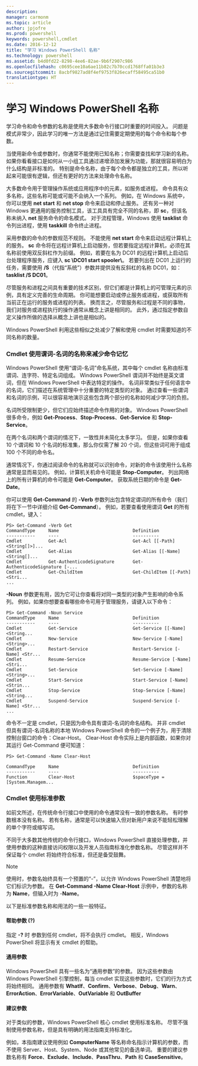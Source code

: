 ```yaml
---
description: 
manager: carmonm
ms.topic: article
author: jpjofre
ms.prod: powershell
keywords: powershell,cmdlet
ms.date: 2016-12-12
title: "学习 Windows PowerShell 名称"
ms.technology: powershell
ms.assetid: b4d0fd22-8298-4ee6-82ae-9b6f2907c986
ms.openlocfilehash: c0695cee10a6ae11b82c7b70ccd1768ffa01b3e3
ms.sourcegitcommit: 8acbf9827ad8f4ef9753f826ecaff58495ca51b0
translationtype: HT
---
```

# <a name="learning-windows-powershell-names"></a>学习 Windows PowerShell 名称
学习命令和命令参数的名称是使用大多数命令行接口时重要的时间投入。 问题是模式非常少，因此学习的唯一方法是通过记住需要定期使用的每个命令和每个参数。

当使用新命令或参数时，你通常不能使用已知名称；你需要查找和学习新的名称。 如果你看看接口是如何从一小组工具通过递增添加发展为功能，那就很容易明白为什么结构是非标准的。 特别是命令名称，由于每个命令都是独立的工具，所以听起来可能很有逻辑，但还有更好的方法来处理命令名称。

大多数命令用于管理操作系统或应用程序中的元素，如服务或进程。 命令具有众多名称，这些名称可能或可能不会纳入一个系列。 例如，在 Windows 系统中，你可以使用 **net start** 和 **net stop** 命令来启动和停止服务。 还有另一种对 Windows 更通用的服务控制工具，该工具具有完全不同的名称，即 **sc**，但该名称未纳入 **net** 服务命令的命名模式。 对于流程管理，Windows 使用 **tasklist** 命令列出进程，使用 **taskkill** 命令终止进程。

采用参数的命令的参数规范不规则。 不能使用 **net start** 命令来启动远程计算机上的服务。 **sc** 命令将在远程计算机上启动服务，但若要指定远程计算机，必须在其名称前使用双反斜杠作为前缀。 例如，若要在名为 DC01 的远程计算机上启动后台处理程序服务，应键入 **sc \\DC01 start spooler\\**。 若要列出在 DC01 上运行的任务，需要使用 **/S**（代指“系统”）参数并提供没有反斜杠的名称 DC01，如：**tasklist /S DC01**。

尽管服务和进程之间具有重要的技术区别，但它们都是计算机上的可管理元素的示例，具有定义完善的生命周期。 你可能想要启动或停止服务或进程，或获取所有当前正在运行的服务或进程的列表。 换而言之，尽管服务和过程是不同的事物，我们对服务或进程执行的操作通常从概念上讲是相同的。 此外，通过指定参数自定义操作所做的选择从概念上讲也是相似的。

Windows PowerShell 利用这些相似之处减少了解和使用 cmdlet 时需要知道的不同名称的数量。

### <a name="cmdlets-use-verb-noun-names-to-reduce-command-memorization"></a>Cmdlet 使用谓词-名词的名称来减少命令记忆
Windows PowerShell 使用“谓词-名词”命名系统，其中每个 cmdlet 名称由标准谓词、连字符、特定名词组成。 Windows PowerShell 谓词并不始终是英文谓词，但在 Windows PowerShell 中表达特定的操作。 名词非常类似于任何语言中的名词，它们描述在系统管理中十分重要的特定类型的对象。 通过查看一些谓词和名词的示例，可以很容易地演示这些包含两个部分的名称如何减少学习的负担。

名词所受限制更少，但它们应始终描述命令作用的对象。 Windows PowerShell 很多命令，例如 **Get-Process**、**Stop-Process**、**Get-Service** 和 **Stop-Service**。

在两个名词和两个谓词的情况下，一致性并未简化太多学习。 但是，如果你查看 10 个谓词和 10 个名词的标准集，那么你仅需了解 20 个词，但这些词可用于组成 100 个不同的命令名。

通常情况下，你通过阅读命令的名称就可以识别命令，对新的命令该使用什么名称通常是显而易见的。 例如，计算机关机命令可能是 **Stop-Computer**。 列出网络上的所有计算机的命令可能是 **Get-Computer**。 获取系统日期的命令是 **Get-Date**。

你可以使用 **Get-Command** 的 **-Verb** 参数列出包含特定谓词的所有命令（我们将在下一节中详细介绍 **Get-Command**）。 例如，若要查看使用谓词 **Get** 的所有 cmdlet，键入：

```
PS> Get-Command -Verb Get
CommandType     Name                            Definition
-----------     ----                            ----------
Cmdlet          Get-Acl                         Get-Acl [[-Path] <String[]>]...
Cmdlet          Get-Alias                       Get-Alias [[-Name] <String[]...
Cmdlet          Get-AuthenticodeSignature       Get-AuthenticodeSignature [-...
Cmdlet          Get-ChildItem                   Get-ChildItem [[-Path] <Stri...
...
```

**-Noun** 参数更有用，因为它可让你查看将对同一类型的对象产生影响的命令系列。 例如，如果你想要查看哪些命令可用于管理服务，请键入以下命令：

```
PS> Get-Command -Noun Service
CommandType     Name                            Definition
-----------     ----                            ----------
Cmdlet          Get-Service                     Get-Service [[-Name] <String...
Cmdlet          New-Service                     New-Service [-Name] <String>...
Cmdlet          Restart-Service                 Restart-Service [-Name] <Str...
Cmdlet          Resume-Service                  Resume-Service [-Name] <Stri...
Cmdlet          Set-Service                     Set-Service [-Name] <String>...
Cmdlet          Start-Service                   Start-Service [-Name] <Strin...
Cmdlet          Stop-Service                    Stop-Service [-Name] <String...
Cmdlet          Suspend-Service                 Suspend-Service [-Name] <Str... 
...
```

命令不一定是 cmdlet，只是因为命令具有谓词-名词的命名结构。 并非 cmdlet 但具有谓词-名词名称的本地 Windows PowerShell 命令的一个例子为，用于清除控制台窗口的命令：Clear-Host。 Clear-Host 命令实际上是内部函数，如果你对其运行 Get-Command 便可知道：

```
PS> Get-Command -Name Clear-Host

CommandType     Name                            Definition
-----------     ----                            ----------
Function        Clear-Host                      $spaceType = [System.Managem...
```

### <a name="cmdlets-use-standard-parameters"></a>Cmdlet 使用标准参数
如前文所述，在传统命令行接口中使用的命令通常没有一致的参数名称。 有时参数根本没有名称。 若有名称，通常是可以快速输入但对新用户来说不能轻松理解的单个字符或缩写词。

不同于大多数其他传统的命令行接口，Windows PowerShell 直接处理参数，并使用参数的这种直接访问权限以及开发人员指南标准化参数名称。 尽管这样并不保证每个 cmdlet 将始终符合标准，但还是备受鼓舞。

> [!NOTE]
> 使用时，参数名始终具有一个预置的“-”，以允许 Windows PowerShell 清楚地将它们标识为参数。 在 **Get-Command -Name Clear-Host** 示例中，参数的名称为 **Name**，但输入时为 -**Name**。

以下是标准参数名称和用法的一些一般特征。

#### <a name="the-help-parameter-"></a>帮助参数 (?)
指定 **-?** 时 参数到任何 cmdlet，将不会执行 cmdlet。 相反，Windows PowerShell 将显示有关 cmdlet 的帮助。

#### <a name="common-parameters"></a>通用参数
Windows PowerShell 具有一些名为“通用参数”的参数。 因为这些参数由 Windows PowerShell 引擎控制，每当 cmdlet 实现这些参数时，它们的行为方式将始终相同。 通用参数有 **WhatIf**、**Confirm**、**Verbose**、**Debug**、**Warn**、**ErrorAction**、**ErrorVariable**、**OutVariable** 和 **OutBuffer**

#### <a name="suggested-parameters"></a>建议参数
对于类似的参数，Windows PowerShell 核心 cmdlet 使用标准名称。 尽管不强制使用参数名称，但是具有明确的用法指南支持标准化。

例如，本指南建议使用例如 **ComputerName** 等名称命名指示计算机的参数，而不使用 Server、Host、System、Node 或其他常见的备选单词。 重要的建议参数名称有 **Force**、**Exclude**、**Include**、**PassThru**、**Path** 和 **CaseSensitive**。

